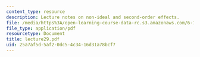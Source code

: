 ```yaml
---
content_type: resource
description: Lecture notes on non-ideal and second-order effects.
file: /media/https%3A/open-learning-course-data-rc.s3.amazonaws.com/6-720j-integrated-microelectronic-devices-spring-2007/25a7af5d5af20dc54c3416d31a78bcf7_lecture29.pdf
file_type: application/pdf
resourcetype: Document
title: lecture29.pdf
uid: 25a7af5d-5af2-0dc5-4c34-16d31a78bcf7
---
```

